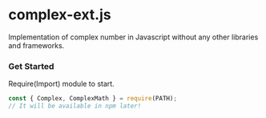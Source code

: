 # complex-ext.js
Implementation of complex number in Javascript without any other libraries and frameworks.

### Get Started
Require(Import) module to start.
```javascript
const { Complex, ComplexMath } = require(PATH);
// It will be available in npm later!
```
